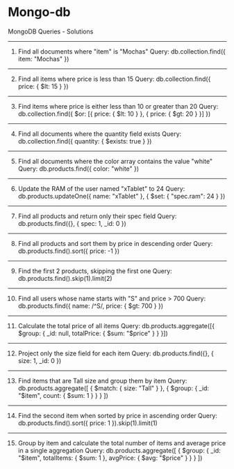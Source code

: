 # Mongo-db
MongoDB Queries - Solutions
________________________________________
1. Find all documents where "item" is "Mochas"
Query:
db.collection.find({ item: "Mochas" })
________________________________________
2. Find all items where price is less than 15
Query:
db.collection.find({ price: { $lt: 15 } })
________________________________________
3. Find items where price is either less than 10 or greater than 20
Query:
db.collection.find({ $or: [{ price: { $lt: 10 } }, { price: { $gt: 20 } }] })
________________________________________
4. Find all documents where the quantity field exists
Query:
db.collection.find({ quantity: { $exists: true } })
________________________________________
5. Find all documents where the color array contains the value "white"
Query:
db.products.find({ color: "white" })
________________________________________
6. Update the RAM of the user named "xTablet" to 24
Query:
db.products.updateOne({ name: "xTablet" }, { $set: { "spec.ram": 24 } })
________________________________________
7. Find all products and return only their spec field
Query:
db.products.find({}, { spec: 1, _id: 0 })
________________________________________
8. Find all products and sort them by price in descending order
Query:
db.products.find().sort({ price: -1 })
________________________________________
9. Find the first 2 products, skipping the first one
Query:
db.products.find().skip(1).limit(2)
________________________________________
10. Find all users whose name starts with "S" and price > 700
Query:
db.products.find({ name: /^S/, price: { $gt: 700 } })
________________________________________
11. Calculate the total price of all items
Query:
db.products.aggregate([{ $group: { _id: null, totalPrice: { $sum: "$price" } } }])
________________________________________
12. Project only the size field for each item
Query:
db.products.find({}, { size: 1, _id: 0 })
________________________________________
13. Find items that are Tall size and group them by item
Query:
db.products.aggregate([
  { $match: { size: "Tall" } },
  { $group: { _id: "$item", count: { $sum: 1 } } }
])
________________________________________
14. Find the second item when sorted by price in ascending order
Query:
db.products.find().sort({ price: 1 }).skip(1).limit(1)
________________________________________
15. Group by item and calculate the total number of items and average price in a single aggregation
Query:
db.products.aggregate([
  { $group: { _id: "$item", totalItems: { $sum: 1 }, avgPrice: { $avg: "$price" } } }
])
